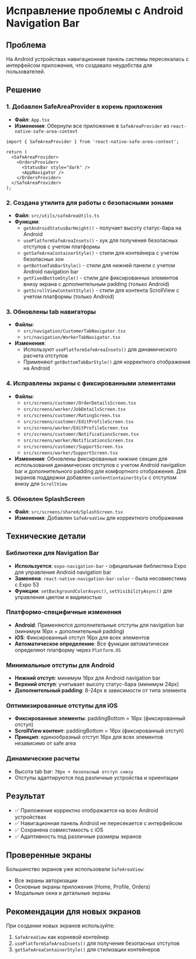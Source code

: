 # Исправление проблемы с Android Navigation Bar

## Проблема
На Android устройствах навигационная панель системы пересекалась с интерфейсом приложения, что создавало неудобства для пользователей.

## Решение

### 1. Добавлен SafeAreaProvider в корень приложения
- **Файл**: `App.tsx`
- **Изменения**: Обернули все приложение в `SafeAreaProvider` из `react-native-safe-area-context`

```tsx
import { SafeAreaProvider } from 'react-native-safe-area-context';

return (
  <SafeAreaProvider>
    <OrdersProvider>
      <StatusBar style="dark" />
      <AppNavigator />
    </OrdersProvider>
  </SafeAreaProvider>
);
```

### 2. Создана утилита для работы с безопасными зонами
- **Файл**: `src/utils/safeAreaUtils.ts`
- **Функции**:
  - `getAndroidStatusBarHeight()` - получает высоту статус-бара на Android
  - `usePlatformSafeAreaInsets()` - хук для получения безопасных отступов с учетом платформы
  - `getSafeAreaContainerStyle()` - стили для контейнера с учетом безопасных зон
  - `getBottomTabBarStyle()` - стили для нижней панели с учетом Android navigation bar
  - `getFixedBottomStyle()` - стили для фиксированных элементов внизу экрана с дополнительным padding (только Android)
  - `getScrollViewContentStyle()` - стили для контента ScrollView с учетом платформы (только Android)

### 3. Обновлены tab навигаторы
- **Файлы**: 
  - `src/navigation/CustomerTabNavigator.tsx`
  - `src/navigation/WorkerTabNavigator.tsx`
- **Изменения**: 
  - Используют `usePlatformSafeAreaInsets()` для динамического расчета отступов
  - Применяют `getBottomTabBarStyle()` для корректного отображения на Android

### 4. Исправлены экраны с фиксированными элементами
- **Файлы**: 
  - `src/screens/customer/OrderDetailsScreen.tsx`
  - `src/screens/worker/JobDetailsScreen.tsx` 
  - `src/screens/customer/RatingScreen.tsx`
  - `src/screens/customer/EditProfileScreen.tsx`
  - `src/screens/worker/EditProfileScreen.tsx`
  - `src/screens/customer/NotificationsScreen.tsx`
  - `src/screens/worker/NotificationsScreen.tsx`
  - `src/screens/customer/SupportScreen.tsx`
  - `src/screens/worker/SupportScreen.tsx`
- **Изменения**: Обновлены фиксированные нижние секции для использования динамических отступов с учетом Android navigation bar и дополнительного padding для комфортного отображения. Для экранов поддержки добавлен `contentContainerStyle` с отступом внизу для `ScrollView`

### 5. Обновлен SplashScreen
- **Файл**: `src/screens/shared/SplashScreen.tsx`
- **Изменения**: Добавлен `SafeAreaView` для корректного отображения

## Технические детали

### Библиотеки для Navigation Bar
- **Используется**: `expo-navigation-bar` - официальная библиотека Expo для управления Android navigation bar
- **Заменена**: `react-native-navigation-bar-color` - была несовместима с Expo 53
- **Функции**: `setBackgroundColorAsync()`, `setVisibilityAsync()` для управления цветом и видимостью

### Платформо-специфичные изменения
- **Android**: Применяются дополнительные отступы для navigation bar (минимум 16px + дополнительный padding)
- **iOS**: Фиксированный отступ 16px для всех элементов
- **Автоматическое определение**: Все функции автоматически определяют платформу через `Platform.OS`

### Минимальные отступы для Android
- **Нижний отступ**: минимум 16px для Android navigation bar
- **Верхний отступ**: учитывает высоту статус-бара (минимум 24px)
- **Дополнительный padding**: 8-24px в зависимости от типа элемента

### Оптимизированные отступы для iOS
- **Фиксированные элементы**: paddingBottom = 16px (фиксированный отступ)
- **ScrollView контент**: paddingBottom = 16px (фиксированный отступ)
- **Принцип**: единообразный отступ 16px для всех элементов независимо от safe area

### Динамические расчеты
- Высота tab bar: `70px + безопасный отступ снизу`
- Отступы адаптируются под различные устройства и ориентации

## Результат
- ✅ Приложение корректно отображается на всех Android устройствах
- ✅ Навигационная панель Android не пересекается с интерфейсом
- ✅ Сохранена совместимость с iOS
- ✅ Адаптивность под различные размеры экранов

## Проверенные экраны
Большинство экранов уже использовали `SafeAreaView`:
- Все экраны авторизации
- Основные экраны приложения (Home, Profile, Orders)
- Модальные окна и детальные экраны

## Рекомендации для новых экранов
При создании новых экранов используйте:
1. `SafeAreaView` как корневой контейнер
2. `usePlatformSafeAreaInsets()` для получения безопасных отступов
3. `getSafeAreaContainerStyle()` для стилизации контейнеров
